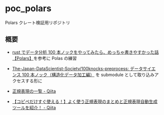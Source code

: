 # poc_polars

Polars クレート検証用リポジトリ

## 概要

- [rust でデータ分析 100 本ノックをやってみたら、めっちゃ書きやすかった話【Polars】](https://zenn.dev/hagakun_dev/articles/5d50adb928d902#%E6%9C%AA%E8%A7%A3%E6%B1%BA%E5%95%8F%E9%A1%8C)を参考に Polas の練習
- [The-Japan-DataScientist-Society/100knocks-preprocess: データサイエンス 100 本ノック（構造化データ加工編）](https://github.com/The-Japan-DataScientist-Society/100knocks-preprocess) を submodule として取り込みアクセスする形に

- [正規表現の一覧 - Qiita](https://qiita.com/List202/items/05a27c46d9b11d04fb39)
- [【コピペだけすぐ使える！】よく使う正規表現のまとめと正規表現自動生成ツールを紹介！ - Qiita](https://qiita.com/Octoparse_Japan/items/253380a14ec83be3c7c3)
